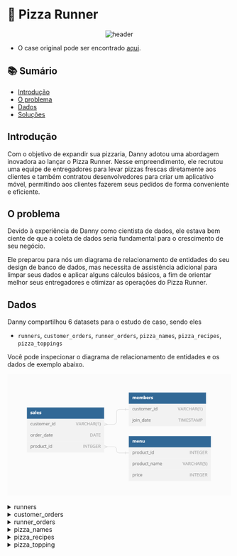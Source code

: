 # 🍕  Pizza Runner
<p align="center">
<img src="https://8weeksqlchallenge.com/images/case-study-designs/2.png" alt="header" width="350" height="350">


- O case original pode ser encontrado [aqui](https://8weeksqlchallenge.com/case-study-2/).

## 📚 Sumário
- [Introdução](#introdução)
- [O problema](#o-problema)
- [Dados](#dados)
- [Soluções](#case-study-questions)

## Introdução
Com o objetivo de expandir sua pizzaria, Danny adotou uma abordagem inovadora ao lançar o Pizza Runner. Nesse empreendimento, ele recrutou uma equipe de entregadores para levar pizzas frescas diretamente aos clientes e também contratou desenvolvedores para criar um aplicativo móvel, permitindo aos clientes fazerem seus pedidos de forma conveniente e eficiente.

## O problema

Devido à experiência de Danny como cientista de dados, ele estava bem ciente de que a coleta de dados seria fundamental para o crescimento de seu negócio.

Ele preparou para nós um diagrama de relacionamento de entidades do seu design de banco de dados, mas necessita de assistência adicional para limpar seus dados e aplicar alguns cálculos básicos, a fim de orientar melhor seus entregadores e otimizar as operações do Pizza Runner.

## Dados

Danny compartilhou 6 datasets para o estudo de caso, sendo eles

- `runners`, `customer_orders`, `runner_orders`, `pizza_names`, `pizza_recipes`, `pizza_toppings`

Você pode inspecionar o diagrama de relacionamento de entidades e os dados de exemplo abaixo.

<p align="center">
<img src="https://github.com/biancaportela/SQL_8_week_challenges/blob/main/imagens/schema_dannys_dinner.png?raw=true" alt="schema" >

<details>
  <summary>runners</summary>

A tabela `runners` mostra a data de registro para cada novo entregador.

| runner_id | registration_date |
|-----------|-------------------|
| 1         | 2021-01-01        |
| 2         | 2021-01-03        |
| 3         | 2021-01-08        |
| 4         | 2021-01-15        |

</details>

<details>
  <summary>customer_orders</summary>

- Os pedidos de pizza dos clientes são registrados na tabela `customer_orders`, com uma linha para cada pizza individual que faz parte do pedido.

- O `pizza_id` está relacionado ao tipo de pizza que foi solicitado, enquanto as `exclusions` são os valores de `ingredient_id` que devem ser removidos da pizza e os `extras` são os valores de `ingredient_id` que precisam ser adicionados à pizza.

- Observe que os clientes podem fazer pedidos de várias pizzas em um único pedido, com valores diferentes para exclusões e extras, mesmo que o tipo de pizza seja o mesmo!

- As colunas `exclusions` e `extras` precisarão ser limpas antes de serem utilizadas em suas consultas.

| order_id | customer_id | pizza_id | exclusions | extras | order_time          |
|----------|-------------|----------|------------|--------|--------------------|
| 1        | 101         | 1        |            |        | 2021-01-01 18:05:02|
| 2        | 101         | 1        |            |        | 2021-01-01 19:00:52|
| 3        | 102         | 1        |            |        | 2021-01-02 23:51:23|
| 3        | 102         | 2        | NaN        |        | 2021-01-02 23:51:23|
| 4        | 103         | 1        | 4          |        | 2021-01-04 13:23:46|
| 4        | 103         | 1        | 4          |        | 2021-01-04 13:23:46|
| 4        | 103         | 2        | 4          |        | 2021-01-04 13:23:46|
| 5        | 104         | 1        | null       | 1      | 2021-01-08 21:00:29|
| 6        | 101         | 2        | null       | null   | 2021-01-08 21:03:13|
| 7        | 105         | 2        | null       | 1      | 2021-01-08 21:20:29|
| 8        | 102         | 1        | null       | null   | 2021-01-09 23:54:33|
| 9        | 103         | 1        | 4          | 1, 5   | 2021-01-10 11:22:59|
| 10       | 104         | 1        | null       | null   | 2021-01-11 18:34:49|
| 10       | 104         | 1        | 2, 6       | 1, 4   | 2021-01-11 18:34:49|

</details>

<details>
  <summary>runner_orders</summary>
  
Após cada pedido ser recebido pelo sistema, ele é atribuído a um entregador. No entanto, nem todos os pedidos são completamente concluídos e podem ser cancelados pelo restaurante ou pelo cliente.

O `pickup_time` é o carimbo de data/hora em que o entregador chega à sede do Pizza Runner para pegar as pizzas recém-cozidas. Os campos `distance` (distância) e `duration` (duração) estão relacionados com o quão longe e por quanto tempo o entregador teve que viajar para entregar o pedido ao respectivo cliente.

Há algumas questões conhecidas de dados com esta tabela, portanto tenha cuidado ao usá-la em suas consultas - certifique-se de verificar os tipos de dados de cada coluna no esquema SQL!

| order_id | runner_id | pickup_time        | distance | duration | cancellation          |
|----------|-----------|--------------------|----------|----------|-----------------------|
| 1        | 1         | 2021-01-01 18:15:34| 20km     | 32 minutes|                       |
| 2        | 1         | 2021-01-01 19:10:54| 20km     | 27 minutes|                       |
| 3        | 1         | 2021-01-03 00:12:37| 13.4km   | 20 mins  | NaN                   |
| 4        | 2         | 2021-01-04 13:53:03| 23.4km   | 40 mins  | NaN                   |
| 5        | 3         | 2021-01-08 21:10:57| 10km     | 15 mins  | NaN                   |
| 6        | 3         | null               | null     | null     | Restaurant Cancellation|
| 7        | 2         | 2020-01-08 21:30:45| 25km     | 25 mins  | null                  |
| 8        | 2         | 2020-01-10 00:15:02| 23.4 km  | 15 mins  | null                  |
| 9        | 2         | null               | null     | null     | Customer Cancellation |
| 10       | 1         | 2020-01-11 18:50:20| 10km     | 10 mins  | null                  |




</details>

<details>
  <summary>pizza_names</summary>

No momento, o Pizza Runner tem apenas 2 pizzas disponíveis: Meat Lovers ou Vegetariana!

| pizza_id | pizza_name    |
|---------|---------------|
| 1       | Meat Lovers   |
| 2       | Vegetarian    |

</details>


<details>
  <summary>pizza_recipes</summary>

Cada `pizza_id` possui um conjunto padrão de ingredientes que são usados como parte da receita da pizza.

| pizza_id | toppings           |
|----------|-------------------|
| 1        | 1, 2, 3, 4, 5, 6, 8, 10 |
| 2        | 4, 6, 7, 9, 11, 12 |


</details>

<details>
  <summary>pizza_topping</summary>

Esta tabela contém todos os valores de nome de sabores juntamente com seus respectivos valores de ID de sabores.

| topping_id | topping_name   |
|------------|----------------|
| 1          | Bacon          |
| 2          | BBQ Sauce      |
| 3          | Beef           |
| 4          | Cheese         |
| 5          | Chicken        |
| 6          | Mushrooms      |
| 7          | Onions         |
| 8          | Pepperoni      |
| 9          | Peppers        |
| 10         | Salami         |
| 11         | Tomatoes       |
| 12         | Tomato Sauce   |




</details>